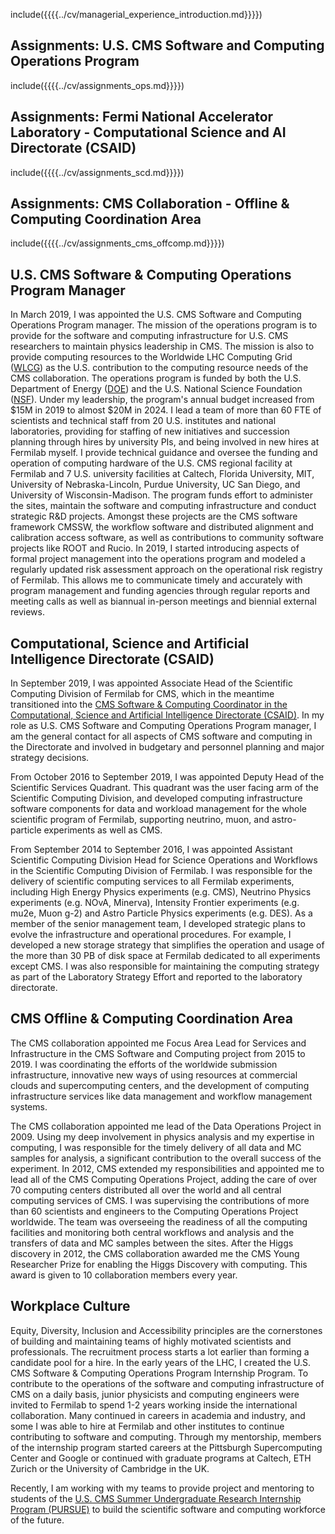 include({{{{../cv/managerial_experience_introduction.md}}}})

## Assignments: U.S. CMS Software and Computing Operations Program

include({{{{../cv/assignments_ops.md}}}})

## Assignments: Fermi National Accelerator Laboratory - Computational Science and AI Directorate (CSAID)

include({{{{../cv/assignments_scd.md}}}})

## Assignments: CMS Collaboration - Offline & Computing Coordination Area

include({{{{../cv/assignments_cms_offcomp.md}}}})

## U.S. CMS Software & Computing Operations Program Manager

In March 2019, I was appointed the U.S. CMS Software and Computing Operations Program manager. The mission of the operations program is to provide for the software and computing infrastructure for U.S. CMS researchers to maintain physics leadership in CMS. The mission is also to provide computing resources to the Worldwide LHC Computing Grid ([WLCG](https://wlcg.web.cern.ch)) as the U.S. contribution to the computing resource needs of the CMS collaboration. The operations program is funded by both the U.S. Department of Energy ([DOE](https://www.energy.gov/science/hep/high-energy-physics)) and the U.S. National Science Foundation ([NSF](https://www.nsf.gov)). Under my leadership, the program's annual budget increased from $15M in 2019 to almost $20M in 2024. I lead a team of more than 60 FTE of scientists and technical staff from 20 U.S. institutes and national laboratories, providing for staffing of new initiatives and succession planning through hires by university PIs, and being involved in new hires at Fermilab myself. I provide technical guidance and oversee the funding and operation of computing hardware of the U.S. CMS regional facility at Fermilab and 7 U.S. university facilities at Caltech, Florida University, MIT, University of Nebraska-Lincoln, Purdue University, UC San Diego, and University of Wisconsin-Madison. The program funds effort to administer the sites, maintain the software and computing infrastructure and conduct strategic R&D projects. Amongst these projects are the CMS software framework CMSSW, the workflow software and distributed alignment and calibration access software, as well as contributions to community software projects like ROOT and Rucio. In 2019, I started introducing aspects of formal project management into the operations program and modeled a regularly updated risk assessment approach on the operational risk registry of Fermilab. This allows me to communicate timely and accurately with program management and funding agencies through regular reports and meeting calls as well as biannual in-person meetings and biennial external reviews.

## Computational, Science and Artificial Intelligence Directorate (CSAID)

In September 2019, I was appointed Associate Head of the Scientific Computing Division of Fermilab for CMS, which in the meantime transitioned into the [CMS Software & Computing Coordinator in the Computational, Science and Artificial Intelligence Directorate (CSAID)](https://computing.fnal.gov/organization/). In my role as U.S. CMS Software and Computing Operations Program manager, I am the general contact for all aspects of CMS software and computing in the Directorate and involved in budgetary and personnel planning and major strategy decisions.

From October 2016 to September 2019, I was appointed Deputy Head of the Scientific Services Quadrant. This quadrant was the user facing arm of the Scientific Computing Division, and developed computing infrastructure software components for data and workload management for the whole scientific program of Fermilab, supporting neutrino, muon, and astro-particle experiments as well as CMS.

From September 2014 to September 2016, I was appointed Assistant Scientific Computing Division Head for Science Operations and Workflows in the Scientific Computing Division of Fermilab. I was responsible for the delivery of scientific computing services to all Fermilab experiments, including High Energy Physics experiments (e.g. CMS), Neutrino Physics experiments (e.g. NOvA, Minerva), Intensity Frontier experiments (e.g. mu2e, Muon g-2) and Astro Particle Physics experiments (e.g. DES). As a member of the senior management team, I developed strategic plans to evolve the infrastructure and operational procedures. For example, I developed a new storage strategy that simplifies the operation and usage of the more than 30 PB of disk space at Fermilab dedicated to all experiments except CMS. I was also responsible for maintaining the computing strategy as part of the Laboratory Strategy Effort and reported to the laboratory directorate.

## CMS Offline & Computing Coordination Area

The CMS collaboration appointed me Focus Area Lead for Services and Infrastructure in the CMS Software and Computing project from 2015 to 2019. I was coordinating the efforts of the worldwide submission infrastructure, innovative new ways of using resources at commercial clouds and supercomputing centers, and the development of computing infrastructure services like data management and workflow management systems.

The CMS collaboration appointed me lead of the Data Operations Project in 2009. Using my deep involvement in physics analysis and my expertise in computing, I was responsible for the timely delivery of all data and MC samples for analysis, a significant contribution to the overall success of the experiment. In 2012, CMS extended my responsibilities and appointed me to lead all of the CMS Computing Operations Project, adding the care of over 70 computing centers distributed all over the world and all central computing services of CMS. I was supervising the contributions of more than 60 scientists and engineers to the Computing Operations Project worldwide. The team was overseeing the readiness of all the computing facilities and monitoring both central workflows and analysis and the transfers of data and MC samples between the sites. After the Higgs discovery in 2012, the CMS collaboration awarded me the CMS Young Researcher Prize for enabling the Higgs Discovery with computing. This award is given to 10 collaboration members every year.

## Workplace Culture

Equity, Diversity, Inclusion and Accessibility principles are the cornerstones of building and maintaining teams of highly motivated scientists and professionals. The recruitment process starts a lot earlier than forming a candidate pool for a hire. In the early years of the LHC, I created the U.S. CMS Software & Computing Operations Program Internship Program. To contribute to the operations of the software and computing infrastructure of CMS on a daily basis, junior physicists and computing engineers were invited to Fermilab to spend 1-2 years working inside the international collaboration. Many continued in careers in academia and industry, and some I was able to hire at Fermilab and other institutes to continue contributing to software and computing. Through my mentorship, members of the internship program started careers at the Pittsburgh Supercomputing Center and Google or continued with graduate programs at Caltech, ETH Zurich or the University of Cambridge in the UK.

Recently, I am working with my teams to provide project and mentoring to students of the [U.S. CMS Summer Undergraduate Research Internship Program (PURSUE)](https://sites.google.com/upr.edu/uscms-pursue/home) to build the scientific software and computing workforce of the future.